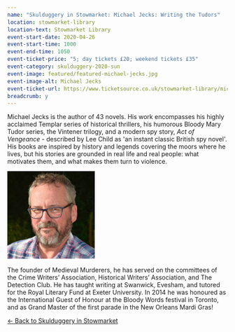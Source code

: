 ```yaml
---
name: "Skulduggery in Stowmarket: Michael Jecks: Writing the Tudors"
location: stowmarket-library
location-text: Stowmarket Library
event-start-date: 2020-04-26
event-start-time: 1000
event-end-time: 1050
event-ticket-price: "5; day tickets £20; weekend tickets £35"
event-category: skulduggery-2020-sun
event-image: featured/featured-michael-jecks.jpg
event-image-alt: Michael Jecks
event-ticket-url: https://www.ticketsource.co.uk/stowmarket-library/michael-jecks-writing-the-tudors/e-pzpoqv
breadcrumb: y
---
```


Michael Jecks is the author of 43 novels. His work encompasses his highly acclaimed Templar series of historical thrillers, his humorous Bloody Mary Tudor series, the Vintener trilogy, and a modern spy story, <cite>Act of Vengeance</cite> - described by Lee Child as 'an instant classic British spy novel'. His books are inspired by history and legends covering the moors where he lives, but his stories are grounded in real life and real people: what motivates them, and what makes them turn to violence.

<img src="/images/featured/featured-michael-jecks.jpg" alt="Michael Jecks" class="custom-br-50 mw-40 {% include /c/img-float-right.html %}" />

The founder of Medieval Murderers, he has served on the committees of the Crime Writers’ Association, Historical Writers’ Association, and The Detection Club. He has taught writing at Swanwick, Evesham, and tutored for the Royal Literary Fund at Exeter University. In 2014 he was honoured as the International Guest of Honour at the Bloody Words festival in Toronto, and as Grand Master of the first parade in the New Orleans Mardi Gras!

[&larr; Back to Skulduggery in Stowmarket](/skulduggery/)
